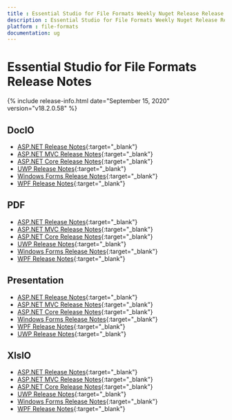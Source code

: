 ```yaml
---
title : Essential Studio for File Formats Weekly Nuget Release Release Notes  
description : Essential Studio for File Formats Weekly Nuget Release Release Notes  
platform : file-formats
documentation: ug
---
```


# Essential Studio for File Formats  Release Notes  

{% include release-info.html date="September 15, 2020" version="v18.2.0.58" %} 

## DocIO

* [ASP.NET Release Notes](/aspnet/release-notes/v18.2.0.58#docio){:target="_blank"}
* [ASP.NET MVC Release Notes](/aspnetmvc/release-notes/v18.2.0.58#docio){:target="_blank"}
* [ASP.NET Core Release Notes](/aspnet-core/release-notes/v18.2.0.58#docio){:target="_blank"}
* [UWP Release Notes](/uwp/release-notes/v18.2.0.58#docio){:target="_blank"}
* [Windows Forms Release Notes](/windowsforms/release-notes/v18.2.0.58#docio){:target="_blank"}
* [WPF Release Notes](/wpf/release-notes/v18.2.0.58#docio){:target="_blank"}


## PDF

* [ASP.NET Release Notes](/aspnet/release-notes/v18.2.0.58#pdf){:target="_blank"}
* [ASP.NET MVC Release Notes](/aspnetmvc/release-notes/v18.2.0.58#pdf){:target="_blank"}
* [ASP.NET Core Release Notes](/aspnet-core/release-notes/v18.2.0.58#pdf){:target="_blank"}
* [UWP Release Notes](/uwp/release-notes/v18.2.0.58#pdf){:target="_blank"}
* [Windows Forms Release Notes](/windowsforms/release-notes/v18.2.0.58#pdf){:target="_blank"}
* [WPF Release Notes](/wpf/release-notes/v18.2.0.58#pdf){:target="_blank"}


## Presentation

* [ASP.NET Release Notes](/aspnet/release-notes/v18.2.0.58#presentation){:target="_blank"}
* [ASP.NET MVC Release Notes](/aspnetmvc/release-notes/v18.2.0.58#presentation){:target="_blank"}
* [ASP.NET Core Release Notes](/aspnet-core/release-notes/v18.2.0.58#presentation){:target="_blank"}
* [Windows Forms Release Notes](/windowsforms/release-notes/v18.2.0.58#presentation){:target="_blank"}
* [WPF Release Notes](/wpf/release-notes/v18.2.0.58#presentation){:target="_blank"}
* [UWP Release Notes](/uwp/release-notes/v18.2.0.58#presentation){:target="_blank"}


## XlsIO

* [ASP.NET Release Notes](/aspnet/release-notes/v18.2.0.58#xlsio){:target="_blank"}
* [ASP.NET MVC Release Notes](/aspnetmvc/release-notes/v18.2.0.58#xlsio){:target="_blank"}
* [ASP.NET Core Release Notes](/aspnet-core/release-notes/v18.2.0.58#xlsio){:target="_blank"}
* [UWP Release Notes](/uwp/release-notes/v18.2.0.58#xlsio){:target="_blank"}
* [Windows Forms Release Notes](/windowsforms/release-notes/v18.2.0.58#xlsio){:target="_blank"}
* [WPF Release Notes](/wpf/release-notes/v18.2.0.58#xlsio){:target="_blank"}